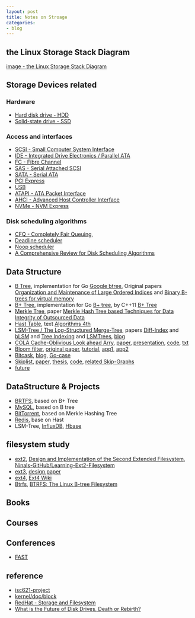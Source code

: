 ```yaml
---
layout: post
title: Notes on Stroage
categories:
- blog
---
```


## the Linux Storage Stack Diagram
[image - the Linux Storage Stack Diagram](https://www.thomas-krenn.com/de/wikiDE/images/e/e0/Linux-storage-stack-diagram_v4.10.png)

## Storage Devices related

### Hardware
* [Hard disk drive - HDD](https://en.wikipedia.org/wiki/Hard_disk_drive)
* [Solid-state drive - SSD](https://en.wikipedia.org/wiki/Solid-state_drive)

### Access and interfaces
* [SCSI - Small Computer System Interface](https://en.wikipedia.org/wiki/SCSI)
* [IDE - Integrated Drive Electronics / Parallel ATA](https://en.wikipedia.org/wiki/Parallel_ATA#IDE_and_ATA-1)
* [FC - Fibre Channel](https://en.wikipedia.org/wiki/Fibre_Channel)
* [SAS - Serial Attached SCSI](https://en.wikipedia.org/wiki/Serial_Attached_SCSI)
* [SATA - Serial ATA](https://en.wikipedia.org/wiki/Serial_ATA)
* [PCI Express](https://en.wikipedia.org/wiki/PCI_Express)
* [USB](https://en.wikipedia.org/wiki/USB)
* [ATAPI - ATA Packet Interface](https://en.wikipedia.org/wiki/ATA_Packet_Interface)
* [AHCI - Advanced Host Controller Interface](https://en.wikipedia.org/wiki/Advanced_Host_Controller_Interface)
* [NVMe - NVM Express](https://en.wikipedia.org/wiki/NVM_Express)

### Disk scheduling algorithms
* [CFQ - Completely Fair Queuing](https://en.wikipedia.org/wiki/CFQ), 
* [Deadline scheduler](https://en.wikipedia.org/wiki/Deadline_scheduler)
* [Noop scheduler](https://en.wikipedia.org/wiki/Noop_scheduler)
* [A Comprehensive Review for Disk Scheduling Algorithms](https://www.ijcsi.org/papers/IJCSI-11-1-1-74-79.pdf)

## Data Structure
* [B Tree](https://en.wikipedia.org/wiki/B-tree), implementation for Go [Google btree](https://github.com/google/btree), Original papers [Organization and Maintenance of Large Ordered Indices](http://www.minet.uni-jena.de/dbis/lehre/ws2005/dbs1/Bayer_hist.pdf) and [Binary B-trees for virtual memory](http://dl.acm.org/citation.cfm?id=1734731)
* [B+ Tree](https://en.wikipedia.org/wiki/B%2B_tree), implementation for Go [B+ tree](https://github.com/timtadh/fs2/tree/master/bptree), by C++11 [B+ Tree](http://www.amittai.com/prose/bplustree_cpp.html)
* [Merkle Tree](https://en.wikipedia.org/wiki/Merkle_tree), paper [Merkle Hash Tree based Techniques for Data Integrity of Outsourced Data](http://ceur-ws.org/Vol-1366/paper13.pdf)
* [Hast Table](https://en.wikipedia.org/wiki/Hash_table), text [Algorithms 4th](http://algs4.cs.princeton.edu/34hash/)
* [LSM-Tree / The Log-Structured Merge-Tree](http://citeseerx.ist.psu.edu/viewdoc/download?doi=10.1.1.44.2782&rep=rep1&type=pdf), papers [Diff-Index](http://researcher.ibm.com/researcher/files/us-wtan/DiffIndex-EDBT14-CR.pdf) and [bLSM](http://www.eecs.harvard.edu/~margo/cs165/papers/gp-lsm.pdf) and [Tree Indexing](https://www.cse.ust.hk/~yike/icde09s2.pdf) and [LSMTrees](https://github.com/wiredtiger/wiredtiger/wiki/LSMTrees), [blog](http://www.benstopford.com/2015/02/14/log-structured-merge-trees/)
* [COLA Cache-Oblivious Look ahead Arry](https://en.wikipedia.org/wiki/Cache-oblivious_algorithm), [paper](http://supertech.csail.mit.edu/papers/sbtree.pdf), [presentation](https://github.com/jdbeutel/ics621-proj/blob/master/downloads/bender-Scalperf-9-09.pdf), [code](https://github.com/giannitedesco/cola), [txt](https://pdfs.semanticscholar.org/abcc/8e337925ef5d8f8e348c5056256bce9b16bc.pdf)
* [Bloom filter](https://en.wikipedia.org/wiki/Bloom_filter), [original paper](http://www.lsi.upc.es/~diaz/p422-bloom.pdf), [tutorial](https://llimllib.github.io/bloomfilter-tutorial/), [app1](http://theory.stanford.edu/~matias/papers/sbf-sigmod-03.pdf), [app2](https://www.eecs.harvard.edu/~michaelm/postscripts/im2005b.pdf)
* [Bitcask](http://basho.com/wp-content/uploads/2015/05/bitcask-intro.pdf), [blog](http://highscalability.com/blog/2011/1/10/riaks-bitcask-a-log-structured-hash-table-for-fast-keyvalue.html/), [Go-case](https://laohanlinux.github.io/2016/04/25/%E5%AE%9E%E7%8E%B0%E4%B8%80%E4%B8%AA%E7%AE%80%E5%8D%95%E7%9A%84Bitcask%E5%BC%95%E6%93%8E%E7%9A%84%E5%AD%98%E5%82%A8%E7%B3%BB%E7%BB%9F/)
* [Skiplist](https://en.wikipedia.org/wiki/Skip_list), [paper](http://cglab.ca/~morin/teaching/5408/refs/p90b.pdf), [thesis](https://cs.uwaterloo.ca/research/tr/1993/28/root2side.pdf), [code](https://github.com/huandu/skiplist), [related Skip-Graphs](http://cs-www.cs.yale.edu/homes/shah/pubs/soda2003.pdf)
* [future](https://www.usenix.org/legacy/event/lisa10/tech/slides/limoncelli.pdf)

## DataStructure & Projects
* [BRTFS](), based on B+ Tree
* [MySQL](), based on B tree
* [BitTorrent](), based on Merkle Hashing Tree
* [Redis](), base on Hast
* LSM-Tree, [InfluxDB](https://www.influxdata.com/new-storage-engine-time-structured-merge-tree/), [Hbase]()

## filesystem study
* [ext2](https://en.wikipedia.org/wiki/Ext2), [Design and Implementation of the Second Extended Filesystem](http://e2fsprogs.sourceforge.net/ext2intro.html), [Ninals-GitHub/Learning-Ext2-Filesystem](https://github.com/Ninals-GitHub/Learning-Ext2-Filesystem)
* [ext3](https://en.wikipedia.org/wiki/Ext3), [design paper](http://e2fsprogs.sourceforge.net/journal-design.pdf)
* [ext4](https://en.wikipedia.org/wiki/Ext4), [Ext4 Wiki](https://ext4.wiki.kernel.org/index.php/Main_Page)
* [Btrfs](https://en.wikipedia.org/wiki/Btrfs), [BTRFS: The Linux B-tree Filesystem](https://pdfs.semanticscholar.org/fbd9/d1056ffbd18c2b53ee7abbe1521c7066df47.pdf)

## Books


## Courses

## Conferences
* [FAST](https://www.usenix.org/conference/fast17)



## reference
* [isc621-project](https://github.com/jdbeutel/ics621-proj)
* [kernel/doc/block](https://www.kernel.org/doc/Documentation/block/)
* [RedHat - Storage and Filesystem](https://access.redhat.com/documentation/en-US/Red_Hat_Enterprise_Linux/7/html/Performance_Tuning_Guide/chap-Red_Hat_Enterprise_Linux-Performance_Tuning_Guide-Storage_and_File_Systems.html)
* [What is the Future of Disk Drives, Death or Rebirth? ](https://www.researchgate.net/profile/Yuhui_Deng/publication/220566509_What_is_the_Future_of_Disk_Drives_Death_or_Rebirth/links/54d839890cf2464758199ddf/What-is-the-Future-of-Disk-Drives-Death-or-Rebirth.pdf)
